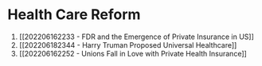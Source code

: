 # Health Care Reform
1. [[202206162233 - FDR and the Emergence of Private Insurance in US]]
2. [[202206182344 - Harry Truman Proposed Universal Healthcare]]
3. [[202206162252 - Unions Fall in Love with Private Health Insurance]]